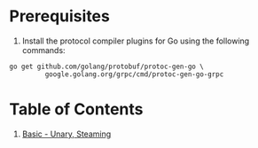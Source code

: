 # Prerequisites

1) Install the protocol compiler plugins for Go using the following commands:

```
go get github.com/golang/protobuf/protoc-gen-go \
         google.golang.org/grpc/cmd/protoc-gen-go-grpc
```

# Table of Contents

1. [Basic - Unary, Steaming](./01-basic)
